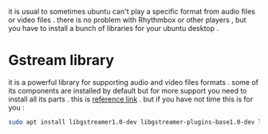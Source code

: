 it is usual to sometimes ubuntu can't play a specific format from audio files or video files . there is no problem with Rhythmbox or other players , but you have to install a bunch of libraries for your ubuntu desktop .

# Gstream library

it is a powerful library for supporting audio and video files formats . some of its components are installed by default but for more support you need to install all its parts . this is [reference link](https://gstreamer.freedesktop.org/documentation/installing/on-linux.html?gi-language=c) . but if you have not time this is for you :

```bash
sudo apt install libgstreamer1.0-dev libgstreamer-plugins-base1.0-dev libgstreamer-plugins-bad1.0-dev gstreamer1.0-plugins-base gstreamer1.0-plugins-good gstreamer1.0-plugins-bad gstreamer1.0-plugins-ugly gstreamer1.0-libav gstreamer1.0-tools gstreamer1.0-x gstreamer1.0-alsa gstreamer1.0-gl gstreamer1.0-gtk3 gstreamer1.0-qt5 gstreamer1.0-pulseaudio
```
















